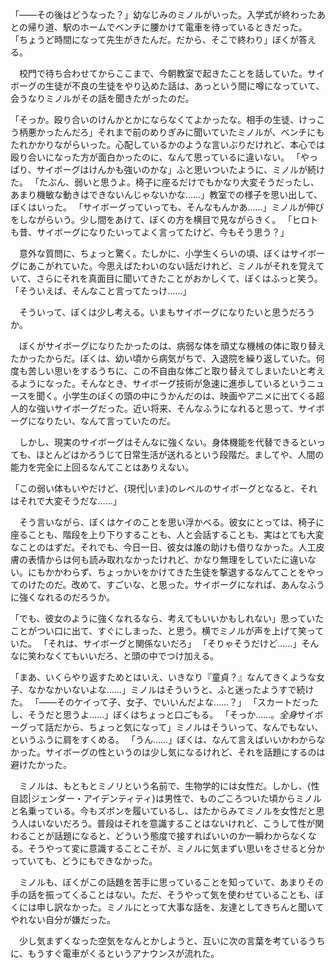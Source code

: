 「――その後はどうなった？」幼なじみのミノルがいった。入学式が終わったあとの帰り道、駅のホームでベンチに腰かけて電車を待っているときだった。
「ちょうど時間になって先生がきたんだ。だから、そこで終わり」ぼくが答える。

　校門で待ち合わせてからここまで、今朝教室で起きたことを話していた。サイボーグの生徒が不良の生徒をやり込めた話は、あっという間に噂になっていて、会うなりミノルがその話を聞きたがったのだ。

「そっか。殴り合いのけんかとかにならなくてよかったな。相手の生徒、けっこう柄悪かったんだろ」それまで前のめりぎみに聞いていたミノルが、ベンチにもたれかかりながらいった。心配しているかのような言いぶりだけれど、本心では殴り合いになった方が面白かったのに、なんて思っているに違いない。
「やっぱり、サイボーグはけんかも強いのかな」ふと思いついたように、ミノルが続けた。
「たぶん、弱いと思うよ。椅子に座るだけでもかなり大変そうだったし、あまり機敏な動きはできないんじゃないかな……」教室での様子を思い出して、ぼくはいった。
「サイボーグっていっても、そんなもんかあ……」ミノルが伸びをしながらいう。少し間をあけて、ぼくの方を横目で見ながらきく。
「ヒロトも昔、サイボーグになりたいってよく言ってたけど、今もそう思う？」

　意外な質問に、ちょっと驚く。たしかに、小学生くらいの頃、ぼくはサイボーグにあこがれていた。今思えばたわいのない話だけれど、ミノルがそれを覚えていて、さらにそれを真面目に聞いてきたことがおかしくて、ぼくはふっと笑う。
「そういえば、そんなこと言ってたっけ……」

　そういって、ぼくは少し考える。いまもサイボーグになりたいと思うだろうか。

　ぼくがサイボーグになりたかったのは、病弱な体を頑丈な機械の体に取り替えたかったからだ。ぼくは、幼い頃から病気がちで、入退院を繰り返していた。何度も苦しい思いをするうちに、この不自由な体ごと取り替えてしまいたいと考えるようになった。そんなとき、サイボーグ技術が急速に進歩しているというニュースを聞く。小学生のぼくの頭の中にうかんだのは、映画やアニメに出てくる超人的な強いサイボーグだった。近い将来、そんなふうになれると思って、サイボーグになりたい、なんて言っていたのだ。

　しかし、現実のサイボーグはそんなに強くない。身体機能を代替できるといっても、ほとんどはかろうじて日常生活が送れるという段階だ。ましてや、人間の能力を完全に上回るなんてことはありえない。

「この弱い体もいやだけど、{現代|いま}のレベルのサイボーグとなると、それはそれで大変そうだな……」

　そう言いながら、ぼくはケイのことを思い浮かべる。彼女にとっては、椅子に座ることも、階段を上り下りすることも、人と会話することも、実はとても大変なことのはずだ。それでも、今日一日、彼女は誰の助けも借りなかった。人工皮膚の表情からは何も読み取れなかったけれど、かなり無理をしていたに違いない。にもかかわらず、ちょっかいをかけてきた生徒を撃退するなんてことをやってのけたのだ。改めて、すごいな、と思った。サイボーグになれば、あんなふうに強くなれるのだろうか。

「でも、彼女のように強くなれるなら、考えてもいいかもしれない」思っていたことがつい口に出て、すぐにしまった、と思う。横でミノルが声を上げて笑っていた。
「それは、サイボーグと関係ないだろ」
「そりゃそうだけど……」そんなに笑わなくてもいいだろ、と頭の中でつけ加える。

「まあ、いくらやり返すためとはいえ、いきなり『童貞？』なんてきくような女子、なかなかいないよな……」ミノルはそういうと、ふと迷ったようすで続けた。
「――そのケイって子、女子、でいいんだよな……？」
「スカートだったし、そうだと思うよ……」ぼくはちょっと口ごもる。
「そっか……。*全身*サイボーグって話だから、ちょっと気になって」ミノルはそういって、なんでもない、というふうに肩をすくめる。
「うん……」ぼくは、なんて言えばいいかわからなかった。サイボーグの性というのは少し気になるけれど、それを話題にするのは避けたかった。

　ミノルは、もともとミノリという名前で、生物学的には女性だ。しかし、{性自認|ジェンダー・アイデンティティ}は男性で、ものごころついた頃からミノルと名乗っている。今もズボンを履いているし、はたからみてミノルを女性だと思う人はいないだろう。普段はそれを意識することはないけれど、こうして性が関わることが話題になると、どういう態度で接すればいいのか一瞬わからなくなる。そうやって変に意識することこそが、ミノルに気まずい思いをさせると分かっていても、どうにもできなかった。

　ミノルも、ぼくがこの話題を苦手に思っていることを知っていて、あまりその手の話を振ってくることはない。ただ、そうやって気を使わせていることも、ぼくには申し訳なかった。ミノルにとって大事な話を、友達としてきちんと聞いてやれない自分が嫌だった。

　少し気まずくなった空気をなんとかしようと、互いに次の言葉を考ているうちに、もうすぐ電車がくるというアナウンスが流れた。
